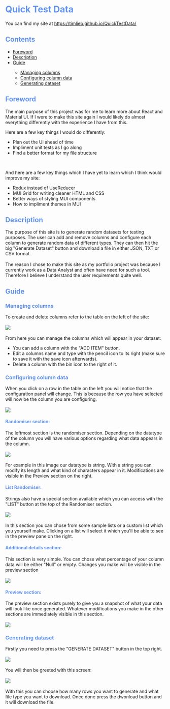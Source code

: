 <h1 style="color:CornflowerBlue">Quick Test Data</h1>

You can find my site at https://timlieb.github.io/QuickTestData/

<h2 style="color:CornflowerBlue">Contents</h2>
<ul>
    <li><a href="#foreword">Foreword</a></li>
    <li><a href="#description">Description</a></li>
    <li><a href="#guide">Guide</a></li>
    <ul>
        <li><a href="#managing-columns">Managing columns</a></li>
        <li><a href="#config-columns">Configuring column data</a></li>
        <li><a href="#gen-dataset">Generating dataset</a></li>
    </ul>
</ul>

<h2><a id="foreword"  style="color:CornflowerBlue">Foreword</a></h2>

The main purpose of this project was for me to learn more about React and Material UI. If I were to make this site again I would likely do almost everything differently with the experience I have from this.

Here are a few key things I would do differently:

<ul>
    <li>Plan out the UI ahead of time</li>
    <li>Impliment unit tests as I go along</li>
    <li>Find a better format for my file structure</li>
</ul><br>

And here are a few key things which I have yet to learn which I think would improve my site:

<ul>
    <li>Redux instead of UseReducer</li>
    <li>MUI Grid for writing cleaner HTML and CSS</li>
    <li>Better ways of styling MUI components</li>
    <li>How to impliment themes in MUI</li>
</ul>

<h2><a id="description"  style="color:CornflowerBlue">Description</a></h2>
The purpose of this site is to generate random datasets for testing purposes. The user can add and remove columns and configure each column to generate random data of different types. They can then hit the big "Generate Dataset" button and download a file in either JSON, TXT or CSV format.
<br><br>
The reason I chose to make this site as my portfolio project was because I currently work as a Data Analyst and often have need for such a tool. Therefore I believe I understand the user requirements quite well.

<h2><a id="guide"  style="color:CornflowerBlue">Guide</a></h2>
<h3><a id="managing-columns"  style="color:CornflowerBlue">Managing columns</a></h3>
To create and delete columns refer to the table on the left of the site:
<br>
<br>
<img src="public\columnsTable.png">
<br>
<br>
From here you can manage the columns which will appear in your dataset:
<ul>
    <li>You can add a column with the "ADD ITEM" button.</li>
    <li>Edit a columns name and type with the pencil icon to its right (make sure to save it with the save icon afterwards).</li>
    <li>Delete a column with the bin icon to the right of it.</li>
</ul>

<h3><a id="config-columns"  style="color:CornflowerBlue">Configuring column data</a></h3>
When you click on a row in the table on the left you will notice that the configuration panel will change. This is because the row you have selected will now be the column you are configuring.
<br>
<br>
<img src="public\config.png">
<br>
<h4 style="color:CornflowerBlue">Randomiser section:</h4>
The leftmost section is the randomiser section. Depending on the datatype of the column you will have various options regarding what data appears in the column.
<br>
<br>
<img src="public\string.png">
<br>
<br>
For example in this image our datatype is string. With a string you can modify its length and what kind of characters appear in it. Modifications are visible in the Preview section on the right.
<h4 style="color:CornflowerBlue">List Randomiser:</h4>
Strings also have a special section available which you can access with the "LIST" button at the top of the Randomiser section.
<br>
<br>
<img src="public\list.png">
<br>
<br>
In this section you can chose from some sample lists or a custom list which you yourself make. Clicking on a list will select it which you'll be able to see in the preview pane on the right.
<h4 style="color:CornflowerBlue">Additional details section:</h4>
This section is very simple. You can chose what percentage of your column data will be either "Null" or empty. Changes you make will be visible in the preview section
<br>
<br>
<img src="public\addDetails.png">
<h4 style="color:CornflowerBlue">Preview section:</h4>
The preview section exists purely to give you a snapshot of what your data will look like once generated. Whatever modifications you make in the other sections are immediately visible in this section.
<br>
<br>
<img src="public\preview.png">

<h3><a id="gen-dataset"  style="color:CornflowerBlue">Generating dataset</a></h3>
Firstly you need to press the "GENERATE DATASET" button in the top right.
<br>
<br>
<img src="public\genButton.png">
<br>
<br>
You will then be greeted with this screen:
<br>
<br>
<img src="public\gen.png">
<br>
<br>
With this you can choose how many rows you want to generate and what file type you want to download. Once done press the dwonload button and it will download the file.
